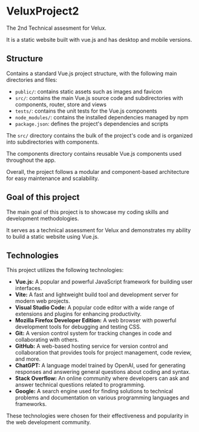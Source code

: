 
# VeluxProject2

The 2nd Technical assesment for Velux.

It is a static website built with vue.js and has desktop and mobile versions.


## Structure

Contains a standard Vue.js project structure, with the following main directories and files:

- `public/`: contains static assets such as images and favicon
- `src/`: contains the main Vue.js source code and subdirectories with components, router, store and views
- `tests/`: contains the unit tests for the Vue.js components
- `node_modules/`: contains the installed dependencies managed by npm
- `package.json`: defines the project's dependencies and scripts

The `src/` directory contains the bulk of the project's code and is organized into subdirectories with components.

The components directory contains reusable Vue.js components used throughout the app.

Overall, the project follows a modular and component-based architecture for easy maintenance and scalability.
## Goal of this project

The main goal of this project is to showcase my coding skills and development methodologies. 

It serves as a technical assessment for Velux and demonstrates my ability to build a static website using Vue.js.
## Technologies

This project utilizes the following technologies:

- **Vue.js:** A popular and powerful JavaScript framework for building user interfaces.
- **Vite:** A fast and lightweight build tool and development server for modern web projects.
- **Visual Studio Code:** A popular code editor with a wide range of extensions and plugins for enhancing productivity.
- **Mozilla Firefox Developer Edition:** A web browser with powerful development tools for debugging and testing CSS.
- **Git:** A version control system for tracking changes in code and collaborating with others.
- **GitHub:** A web-based hosting service for version control and collaboration that provides tools for project management, code review, and more.
- **ChatGPT:** A language model trained by OpenAI, used for generating responses and answering general questions about coding and syntax.
- **Stack Overflow:** An online community where developers can ask and answer technical questions related to programming.
- **Google:** A search engine used for finding solutions to technical problems and documentation on various programming languages and frameworks. 

These technologies were chosen for their effectiveness and popularity in the web development community.